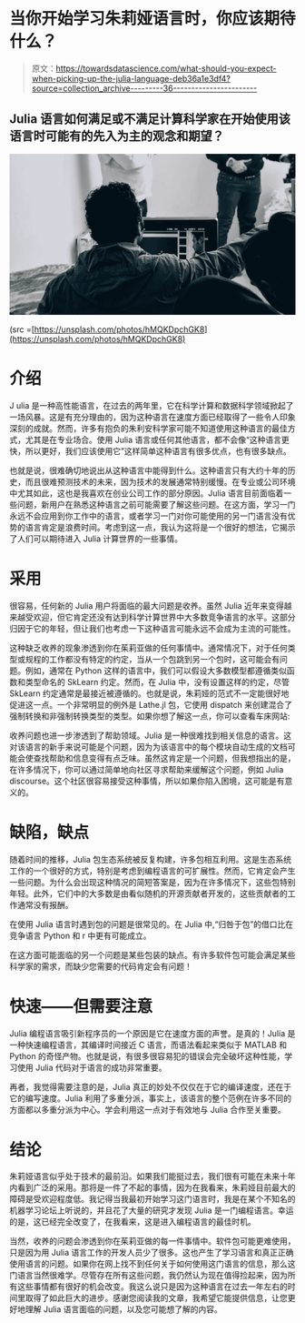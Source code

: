 # 当你开始学习朱莉娅语言时，你应该期待什么？

> 原文：<https://towardsdatascience.com/what-should-you-expect-when-picking-up-the-julia-language-deb36a1e3df4?source=collection_archive---------36----------------------->

## Julia 语言如何满足或不满足计算科学家在开始使用该语言时可能有的先入为主的观念和期望？

![](img/326546d59fce259ad7ef4c435b1bfdcd.png)

(src =[https://unsplash.com/photos/hMQKDpchGK8](https://unsplash.com/photos/hMQKDpchGK8)

# 介绍

J ulia 是一种高性能语言，在过去的两年里，它在科学计算和数据科学领域掀起了一场风暴。这是有充分理由的，因为这种语言在速度方面已经取得了一些令人印象深刻的成就。然而，许多有抱负的朱利安科学家可能不知道使用这种语言的最佳方式，尤其是在专业场合。使用 Julia 语言或任何其他语言，都不会像“这种语言更快，所以更好，我们应该使用它”这样简单这种语言有很多优点，也有很多缺点。

也就是说，很难确切地说出从这种语言中能得到什么。这种语言只有大约十年的历史，而且很难预测技术的未来，因为技术的发展通常特别缓慢。在专业或公司环境中尤其如此，这也是我喜欢在创业公司工作的部分原因。Julia 语言目前面临着一些问题，新用户在熟悉这种语言之前可能需要了解这些问题。在这方面，学习一门永远不会应用到你工作中的语言，或者学习一门对你可能使用的另一门语言没有优势的语言肯定是浪费时间。考虑到这一点，我认为这将是一个很好的想法，它揭示了人们可以期待进入 Julia 计算世界的一些事情。

# 采用

很容易，任何新的 Julia 用户将面临的最大问题是收养。虽然 Julia 近年来变得越来越受欢迎，但它肯定还没有达到科学计算世界中大多数竞争语言的水平。这部分归因于它的年轻，但让我们也考虑一下这种语言可能永远不会成为主流的可能性。

这种缺乏收养的现象渗透到你在茱莉亚做的任何事情中。通常情况下，对于任何类型或规程的工作都没有特定的约定，当从一个包跳到另一个包时，这可能会有问题。例如，通常在 Python 这样的语言中，我们可以假设大多数模型都遵循类似函数和类型命名的 SkLearn 约定。然而，在 Julia 中，没有设置这样的约定，尽管 SkLearn 约定通常是最接近被遵循的。也就是说，朱莉娅的范式不一定能很好地促进这一点。一个非常明显的例外是 Lathe.jl 包，它使用 dispatch 来创建混合了强制转换和非强制转换类型的类型。如果你想了解这一点，你可以查看车床网站:

  

收养问题也进一步渗透到了帮助领域。Julia 是一种很难找到相关信息的语言。这对该语言的新手来说可能是个问题，因为为该语言中的每个模块自动生成的文档可能会使查找帮助和信息变得有点乏味。虽然这肯定是一个问题，但我想指出的是，在许多情况下，你可以通过简单地向社区寻求帮助来缓解这个问题，例如 Julia discourse。这个社区很容易接受这种事情，所以如果你陷入困境，这可能是有意义的。

# 缺陷，缺点

随着时间的推移，Julia 包生态系统被反复构建，许多包相互利用。这是生态系统工作的一个很好的方式，特别是考虑到编程语言的可扩展性。然而，它肯定会产生一些问题。为什么会出现这种情况的简短答案是，因为在许多情况下，这些包特别年轻。此外，它们中的大多数是由看似随机的开源贡献者开发的，这些贡献者的工作通常没有报酬。

在使用 Julia 语言时遇到包的问题是很常见的。在 Julia 中,“归咎于包”的借口比在竞争语言 Python 和 r 中更有可能成立。

在这方面可能面临的另一个问题是某些包装的缺点。有许多软件包可能会满足某些科学家的需求，而缺少您需要的代码肯定会有问题！

# 快速——但需要注意

Julia 编程语言吸引新程序员的一个原因是它在速度方面的声誉。是真的！Julia 是一种快速编程语言，其编译时间接近 C 语言，而语法看起来类似于 MATLAB 和 Python 的奇怪产物。也就是说，有很多很容易犯的错误会完全破坏这种性能，学习使用 Julia 代码对于语言的成功非常重要。

再者，我觉得需要注意的是，Julia 真正的妙处不仅仅在于它的编译速度，还在于它的编写速度。Julia 利用了多重分派，事实上，该语言的整个范例在许多不同的方面都以多重分派为中心。学会利用这一点对于有效地与 Julia 合作至关重要。

# 结论

朱莉娅语言似乎处于技术的最前沿。如果我们能挺过去，我们很有可能在未来十年内看到广泛的采用。那将是一件了不起的事情，因为在我看来，朱莉娅目前最大的障碍是受欢迎程度低。我记得当我最初开始学习这门语言时，我是在某个不知名的机器学习论坛上听说的，并且花了大量的研究才发现 Julia 是一门编程语言。幸运的是，这已经完全改变了，在我看来，这是进入编程语言的最佳时机。

当然，收养的问题会渗透到你在茱莉亚做的每一件事情中。软件包可能更难使用，只是因为用 Julia 语言工作的开发人员少了很多。这也产生了学习语言和真正正确使用语言的问题。如果你在网上找不到任何关于如何使用这门语言的信息，那么这门语言当然很难学。尽管存在所有这些问题，我仍然认为现在值得捡起来，因为所有这些事情都有很好的机会改变。我这么说只是因为这种语言在过去一年左右的时间里取得了如此巨大的进步。感谢您阅读我的文章，我希望它能提供信息，让您更好地理解 Julia 语言面临的问题，以及您可能想了解的内容。